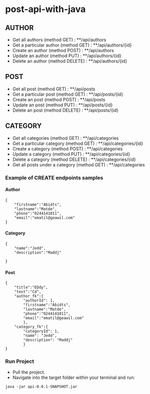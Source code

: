 

# post-api-with-java


##  AUTHOR
- Get all authors (method GET) : **/api/authors
- Get a particular author (method GET) : **/api/authors/{id}
- Create an author (method POST) : **/api/authors
- Update an author (method PUT) : **/api/authors/{id}
- Delete an author (method DELETE) : **/api/authors/{id}




##  POST
- Get all post (method GET) : **/api/posts
- Get a particular post (method GET) : **/api/posts/{id}
- Create an post (method POST) : **/api/posts
- Update an post (method PUT) : **/api/posts/{id}
- Delete an post (method DELETE) : **/api/posts/{id}




##  CATEGORY
- Get all categories (method GET) : **/api/categories
- Get a particular category (method GET) : **/api/categories/{id}
- Create a category (method POST) : **/api/categories
- Update a category (method PUT) : **/api/categories/{id}
- Delete a category (method DELETE) : **/api/categories/{id}
- Get all posts under a category (method GET) : **/api/categories




### Example of CREATE endpoints samples
#### Author
```
{
    "firstname":"Abidts",
    "lastname":"Matde",
    "phone":"0244141011",
    "email":"ematil@geawil.com"
}

```


#### Category
```
{
    "name":"Jedd",
    "description":"Maddj"

}

```

#### Post
```
{
    "title":"EDdy",
    "text":"Cd",
    "author_fk":{
    	"authorId": 1,
	    "firstname":"Abidts",
	    "lastname":"Matde",
	    "phone":"0244141011",
	    "email":"ematil@geawil.com"
		},
	"category_fk":{
		"categoryId": 1,
		"name": "Jedd",
    	"description": "Maddj"
		}
}

```

### Run Project
- Pull the project.
- Navigate into the target folder within your terminal and run:
```
java -jar api-0.0.1-SNAPSHOT.jar

```